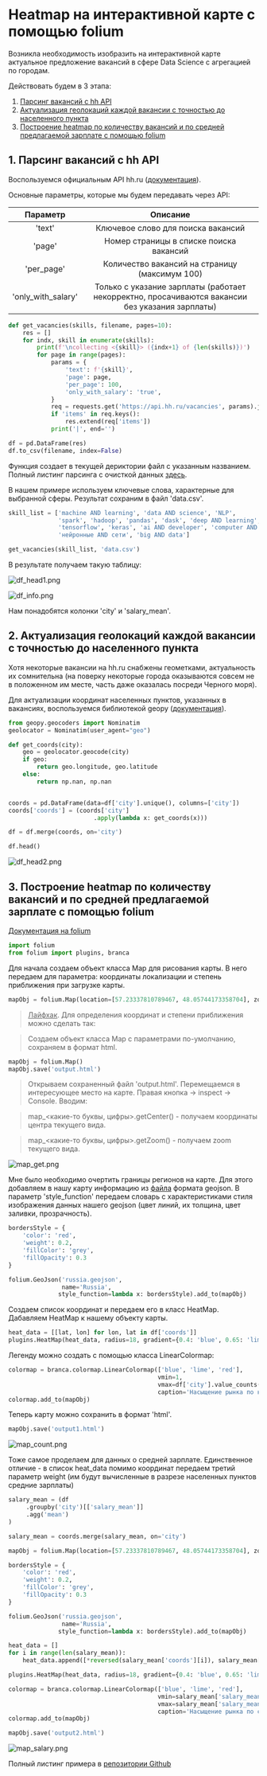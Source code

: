 # Heatmap на интерактивной карте с помощью folium

Возникла необходимость изобразить на интерактивной карте актуальное предложение вакансий в сфере Data Science с агрегацией по городам.

Действовать будем в 3 этапа:

1. [Парсинг вакансий с hh API](#1-парсинг-вакансий-с-hh-api)
2. [Актуализация геолокаций каждой вакансии с точностью до населенного пункта](#2-актуализация-геолокаций-каждой-вакансии-с-точностью-до-населенного-пункта)
3. [Построение heatmap по количеству вакансий и по средней предлагаемой зарплате с помощью folium](#3-построение-heatmap-по-количеству-вакансий-и-по-средней-предлагаемой-зарплате-с-помощью-folium)

## 1. Парсинг вакансий с hh API

Воспользуемся официальным API hh.ru ([документация](https://github.com/hhru/api/blob/master/docs/general.md)).

Основные параметры, которые мы будем передавать через API:

|Параметр|Описание|
|:---:|:---:|
|'text'|Ключевое слово для поиска вакансий|
|'page'|Номер страницы в списке поиска вакансий|
|'per_page'|Количество вакансий на страницу (максимум 100)|
|'only_with_salary'|Только с указание зарплаты (работает некорректно, просачиваются вакансии без указания зарплаты)|

```python
def get_vacancies(skills, filename, pages=10):
    res = []
    for indx, skill in enumerate(skills):
        print(f'\ncollecting <{skill}> ({indx+1} of {len(skills)})')
        for page in range(pages):
            params = {
                'text': f'{skill}',
                'page': page,
                'per_page': 100,
                'only_with_salary': 'true',
            }
            req = requests.get('https://api.hh.ru/vacancies', params).json()
            if 'items' in req.keys():
                res.extend(req['items'])
            print('|', end='')

df = pd.DataFrame(res)
df.to_csv(filename, index=False)
```
Функция создает в текущей дериктории файл с указанным названием.
Полный листинг парсинга с очисткой данных [здесь](https://github.com/rufous86/hh_parcing/blob/main/parcing.py).

В нашем примере используем ключевые слова, характерные для выбранной сферы. Результат сохраним в файл 'data.csv'.

```python
skill_list = ['machine AND learning', 'data AND science', 'NLP',
              'spark', 'hadoop', 'pandas', 'dask', 'deep AND learning', 'pytorch',
              'tensorflow', 'keras', 'ai AND developer', 'computer AND vision',
              'нейронные AND сети', 'big AND data']

get_vacancies(skill_list, 'data.csv')
```
В результате получаем такую таблицу:

![df_head1.png](https://habrastorage.org/webt/ro/fl/fv/roflfvhsmbeb-rtg207ncjzi6rs.png)

![df_info.png](https://habrastorage.org/webt/54/u2/pw/54u2pwc1a4gclzu4jg9ckt_qxsi.png)

Нам понадобятся колонки 'city' и 'salary_mean'.

## 2. Актуализация геолокаций каждой вакансии с точностью до населенного пункта

Хотя некоторые вакансии на hh.ru снабжены геометками, актуальность их сомнительна (на поверку некоторые города оказываются совсем не в положенном им месте, часть даже оказалась посреди Черного моря).

Для актуализации координат населенных пунктов, указанных в вакансиях, воспользуемся библиотекой geopy ([документация](https://geopy.readthedocs.io/en/stable/)).

```python
from geopy.geocoders import Nominatim
geolocator = Nominatim(user_agent="geo")

def get_coords(city):
    geo = geolocator.geocode(city)
    if geo:
        return geo.longitude, geo.latitude
    else:
        return np.nan, np.nan


coords = pd.DataFrame(data=df['city'].unique(), columns=['city'])
coords['coords'] = (coords['city']
                        .apply(lambda x: get_coords(x)))

df = df.merge(coords, on='city')

df.head()
```
![df_head2.png](https://habrastorage.org/webt/cp/n5/jj/cpn5jj6dbylhsu6vrdo0qewyxhw.png)

## 3. Построение heatmap по количеству вакансий и по средней предлагаемой зарплате с помощью folium

[Документация на folium](https://python-visualization.github.io/folium/)

```python
import folium
from folium import plugins, branca
```

Для начала создаем объект класса Map для рисования карты. В него передаем для параметра: координаты локализации и степень приближения при загрузке карты.

```python
mapObj = folium.Map(location=[57.23337810789467, 48.05744173358704], zoom_start=5)
```

> <u>Лайфхак</u>. Для определения координат и степени приближения можно сделать так:

> Создаем объект класса Map с параметрами по-умолчанию, сохраняем в формат html.
```python
mapObj = folium.Map()
mapObj.save('output.html')
```
> Открываем сохраненный файл 'output.html'. Перемещаемся в интересующее место на карте. Правая кнопка -> inspect -> Console. Вводим:

> map_<какие-то буквы, цифры>.getCenter() - получаем координаты центра текущего вида.

> map_<какие-то буквы, цифры>.getZoom() - получаем zoom текущего вида.

![map_get.png](https://habrastorage.org/webt/92/d0/ln/92d0ln2iffjygawfr7c-lqtjoom.png)

Мне было необходимо очертить границы регионов на карте. Для этого добавляем в нашу карту информацию из [файла](https://github.com/rufous86/hh_parcing/blob/main/russia.geojson) формата geojson. В параметр 'style_function' передаем словарь с характеристиками стиля изображения данных нашего geojson (цвет линий, их толщина, цвет заливки, прозрачность).
```python
bordersStyle = {
    'color': 'red',
    'weight': 0.2,
    'fillColor': 'grey',
    'fillOpacity': 0.3
}

folium.GeoJson('russia.geojson',
               name='Russia',
              style_function=lambda x: bordersStyle).add_to(mapObj)
```

Создаем список координат и передаем его в класс HeatMap. Дабавляем HeatMap к нашему объекту карты.
```python
heat_data = [[lat, lon] for lon, lat in df['coords']]
plugins.HeatMap(heat_data, radius=18, gradient={0.4: 'blue', 0.65: 'lime', 1: 'red'}).add_to(mapObj)
```
Легенду можно создать с помощью класса LinearColormap:
```python
colormap = branca.colormap.LinearColormap(['blue', 'lime', 'red'], 
                                          vmin=1, 
                                          vmax=df['city'].value_counts()[0], 
                                          caption='Насыщение рынка по количеству вакансий')
colormap.add_to(mapObj)
```


Теперь карту можно сохранить в формат 'html'.
```python
mapObj.save('output1.html')
```
![map_count.png](https://habrastorage.org/webt/4y/st/uy/4ystuyoddryttytkenasugcbonk.png)

Тоже самое проделаем для данных о средней зарплате. Единственное отличие - в список heat_data помимо координат передаем третий параметр weight (им будут вычисленные в разрезе населенных пунктов средние зарплаты)

```python
salary_mean = (df
     .groupby('city')[['salary_mean']]
     .agg('mean')
)

salary_mean = coords.merge(salary_mean, on='city')

mapObj = folium.Map(location=[57.23337810789467, 48.05744173358704], zoom_start=5)

bordersStyle = {
    'color': 'red',
    'weight': 0.2,
    'fillColor': 'grey',
    'fillOpacity': 0.3
}

folium.GeoJson('russia.geojson',
               name='Russia',
              style_function=lambda x: bordersStyle).add_to(mapObj)

heat_data = []
for i in range(len(salary_mean)):
    heat_data.append([*reversed(salary_mean['coords'][i]), salary_mean['salary_mean'][i]])

plugins.HeatMap(heat_data, radius=18, gradient={0.4: 'blue', 0.65: 'lime', 1: 'red'}).add_to(mapObj)

colormap = branca.colormap.LinearColormap(['blue', 'lime', 'red'], 
                                          vmin=salary_mean['salary_mean'].min(), 
                                          vmax=salary_mean['salary_mean'].max(), 
                                          caption='Насыщение рынка по средней предлагаемой зарплате')
colormap.add_to(mapObj)

mapObj.save('output2.html')
```

![map_salary.png](https://habrastorage.org/webt/2a/0g/yf/2a0gyf2wozqpoweu2aiva6h8tpu.png)

Полный листинг примера в [репозитории Github](https://github.com/rufous86/hh_parcing)